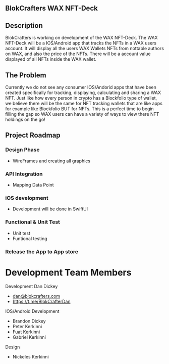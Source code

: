 ## BlokCrafters WAX NFT-Deck

## Description
BlokCrafters is working on development of the WAX NFT-Deck. The WAX NFT-Deck will be a IOS/Android app that tracks the NFTs in a WAX users account. It will display all the users WAX Wallets NFTs from nottable authors on WAX, and also the price of the NFTs. There will be a account value displayed of all NFTs inside the WAX wallet. 

## The Problem 
Currently we do not see any consumer IOS/Andorid apps that have been created specifically for tracking, displaying, calculating and sharing a WAX NFT. Just like how every person in crypto has a Blockfolio type of wallet, we believe there will be the same for NFT tracking wallets that are like apps for example like Blockfolio BUT for NFTs. This is a perfect time to begin filling the gap so WAX users can have a variety of ways to view there NFT holdings on the go!

## Project Roadmap

### Design Phase
- WireFrames and creating all graphics

### API Integration
- Mapping Data Point

### iOS development 
- Development will be done in SwiftUI

### Functional & Unit Test
- Unit test
- Funtional testing 


### Release the App to App store

# Development Team Members
Development
Dan Dickey
- dan@blokcrafters.com
- https://t.me/BlokCrafterDan

IOS/Android Development
- Brandon Dickey
- Peter Kerkinni
- Fuat Kerkinni
- Gabriel Kerkinni

Design
- Nickeles Kerkinni 
